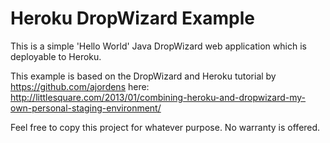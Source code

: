 Heroku DropWizard Example
=========================

This is a simple 'Hello World' Java DropWizard web application which is deployable to Heroku.

This example is based on the DropWizard and Heroku tutorial by https://github.com/ajordens here:
http://littlesquare.com/2013/01/combining-heroku-and-dropwizard-my-own-personal-staging-environment/

Feel free to copy this project for whatever purpose. No warranty is offered.

